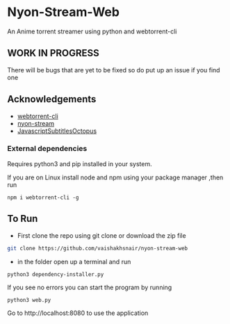
# Nyon-Stream-Web 
An Anime torrent streamer using python and webtorrent-cli

## WORK IN PROGRESS
There will be bugs that are yet to be fixed so do put up an issue if you find one

## Acknowledgements

 - [webtorrent-cli](https://github.com/webtorrent/webtorrent-cli/)
 - [nyon-stream](https://github.com/Nixuge/nyon-stream)
 - [JavascriptSubtitlesOctopus](https://libass.github.io/JavascriptSubtitlesOctopus/)


### External dependencies

Requires python3 and pip installed in your system. 

If you are on Linux install node and npm using your package manager
,then run 
``` 
npm i webtorrent-cli -g
```

## To Run  
- First clone the repo using git clone or download the zip file
```bash
git clone https://github.com/vaishakhsnair/nyon-stream-web

```
- in the folder open up a terminal and run 
 ```
 python3 dependency-installer.py 
 ```

If you see no errors  you can start the program by running

```
python3 web.py
```
Go to http://localhost:8080 to use the application

